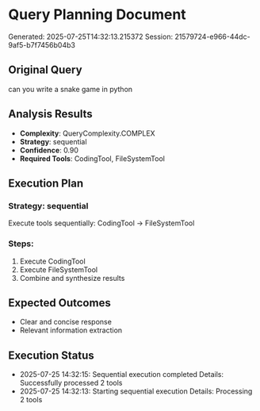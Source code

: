 # Query Planning Document
Generated: 2025-07-25T14:32:13.215372
Session: 21579724-e966-44dc-9af5-b7f7456b04b3

## Original Query
can you write a snake game in python

## Analysis Results
- **Complexity**: QueryComplexity.COMPLEX
- **Strategy**: sequential
- **Confidence**: 0.90
- **Required Tools**: CodingTool, FileSystemTool

## Execution Plan
### Strategy: sequential
Execute tools sequentially: CodingTool -> FileSystemTool

### Steps:
1. Execute CodingTool
2. Execute FileSystemTool
3. Combine and synthesize results


## Expected Outcomes
- Clear and concise response
- Relevant information extraction


## Execution Status
- 2025-07-25 14:32:15: Sequential execution completed
  Details: Successfully processed 2 tools
- 2025-07-25 14:32:13: Starting sequential execution
  Details: Processing 2 tools